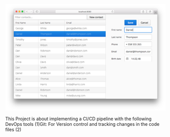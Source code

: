 

![Addressbook Screenshot](addressbook_screenshot.png "Addressbook Screenshot")

This Project is about implementing a CI/CD pipeline with the following DevOps tools
(1)Git: For Version control and tracking changes in the code files (2)
